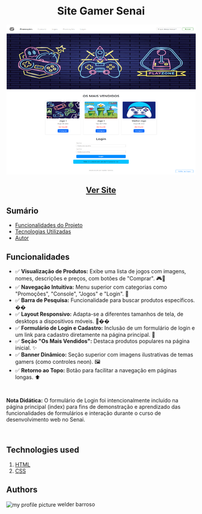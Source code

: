 <h1 align="center">Site Gamer Senai</h1>

<img width="700" height="400" align="center" src="/assets/printScreenSiteGamer.png" alt="Página principal do Site Gamer Senai"/>

<h2 align="center"><a href="https://senaigameactivity.netlify.app/" >Ver Site</a></h2>

## Sumário

- <a href="#funcionalidades-do-projeto">Funcionalidades do Projeto</a>
- <a href="#tecnologias-utilizadas">Tecnologias Utilizadas</a>
- <a href="#pessoas-autoras">Autor</a>

<h2 id="funcionalidades-do-projeto">Funcionalidades</h2>

- ✅ **Visualização de Produtos:** Exibe uma lista de jogos com imagens, nomes, descrições e preços, com botões de "Comprar". 🎮💸
- ✅ **Navegação Intuitiva:** Menu superior com categorias como "Promoções", "Console", "Jogos" e "Login". 🔗
- ✅ **Barra de Pesquisa:** Funcionalidade para buscar produtos específicos. ��
- ✅ **Layout Responsivo:** Adapta-se a diferentes tamanhos de tela, de desktops a dispositivos móveis. 📱��
- ✅ **Formulário de Login e Cadastro:** Inclusão de um formulário de login e um link para cadastro diretamente na página principal. 🔑
- ✅ **Seção "Os Mais Vendidos":** Destaca produtos populares na página inicial. ✨
- ✅ **Banner Dinâmico:** Seção superior com imagens ilustrativas de temas gamers (como controles neon). 🖼️
- ✅ **Retorno ao Topo:** Botão para facilitar a navegação em páginas longas. ⬆️

<br>

**Nota Didática:** O formulário de Login foi intencionalmente incluído na página principal (index) para fins de demonstração e aprendizado das funcionalidades de formulários e interação durante o curso de desenvolvimento web no Senai.

<br>

<h2 id="tecnologias-ultilizadas">Technologies used</h2> 

1. [HTML](https://developer.mozilla.org/pt-BR/docs/Web/HTML)
1. [CSS](https://developer.mozilla.org/pt-BR/docs/Web/CSS)

<h2 id="pessoas-autoras">Authors</h2> 
<img width="200" height="200" align="center" alt="my profile picture" src="https://github.com/welderbm.png"/>
welder barroso
